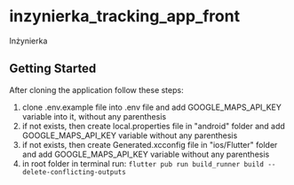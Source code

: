 # inzynierka_tracking_app_front

Inżynierka

## Getting Started

After cloning the application follow these steps:
1. clone .env.example file into .env file and add GOOGLE_MAPS_API_KEY variable into it, without any parenthesis
2. if not exists, then create local.properties file in "android" folder and add GOOGLE_MAPS_API_KEY variable without any parenthesis
3. if not exists, then create Generated.xcconfig file in "ios/Flutter" folder and add GOOGLE_MAPS_API_KEY variable without any parenthesis
4. in root folder in terminal run: `flutter pub run build_runner build --delete-conflicting-outputs`
